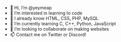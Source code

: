 - 👋 Hi, I’m @yeymeap
- 👀 I’m interested in learning to code
- 📖 I already know HTML, CSS, PHP, MySQL
- 🌱 I’m currently learning C, C++, Python, JavaScript
- 💞️ I’m looking to collaborate on making websites
- 📫 Contact me on Twitter or Discord!

<!---
yeymeap/yeymeap is a ✨ special ✨ repository because its `README.md` (this file) appears on your GitHub profile.
You can click the Preview link to take a look at your changes.
--->
